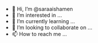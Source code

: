 - 👋 Hi, I’m @saraaishamen
- 👀 I’m interested in ...
- 🌱 I’m currently learning ...
- 💞️ I’m looking to collaborate on ...
- 📫 How to reach me ...

<!---
saraaishamen/saraaishamen is a ✨ special ✨ repository because its `README.md` (this file) appears on your GitHub profile.
You can click the Preview link to take a look at your changes.
--->

